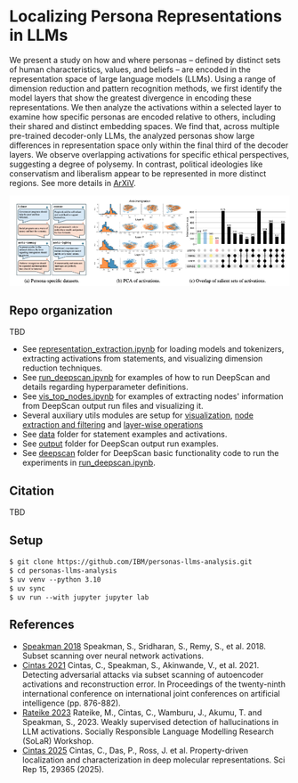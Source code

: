 # Localizing Persona Representations in LLMs
We present a study on how and where personas – defined by distinct sets of human characteristics, values, and beliefs – are encoded in the representation space of large language models (LLMs). Using a range of dimension reduction and pattern recognition methods, we first identify the model layers that show the greatest divergence in encoding these representations. We then analyze the activations within a selected layer to examine how specific personas are encoded relative to others, including their shared and distinct embedding spaces. We find that, across multiple pre-trained decoder-only LLMs, the analyzed personas show large differences in representation space only within the final
third of the decoder layers. We observe overlapping activations for specific ethical perspectives, suggesting a degree of polysemy. In contrast, political ideologies like conservatism and liberalism appear to be represented in more distinct regions.  See more details in [ArXiV](https://arxiv.org/pdf/2505.24539).

![overview](./overview.png)

## Repo organization
TBD
- See [representation_extraction.ipynb](./representation_extraction.ipynb) for loading models and tokenizers, extracting activations from statements, and visualizing dimension reduction techniques.
- See [run_deepscan.ipynb](./run_deepscan.ipynb) for examples of how to run DeepScan and details regarding hyperparameter definitions.
- See [vis_top_nodes.ipynb](./vis_top_nodes.ipynb) for examples of extracting nodes' information from DeepScan output run files and visualizing it.
- Several auxiliary utils modules are setup for [visualization](./utils_viz.py), [node extraction and filtering](./utils_nodes.py) and [layer-wise operations](./utils_layers.py)
- See [data](./data) folder for statement examples and activations.
- See [output](./output) folder for DeepScan output run examples.
- See [deepscan](./deepscan) folder for DeepScan basic functionality code to run the experiments in [run_deepscan.ipynb](./run_deepscan.ipynb).

## Citation

TBD

## Setup

```
$ git clone https://github.com/IBM/personas-llms-analysis.git
$ cd personas-llms-analysis
$ uv venv --python 3.10
$ uv sync
$ uv run --with jupyter jupyter lab
```



## References
- [Speakman 2018](https://arxiv.org/abs/1810.08676) Speakman, S., Sridharan, S., Remy, S., et al. 2018. Subset scanning over neural network activations.
- [Cintas 2021](https://www.ijcai.org/proceedings/2020/0122.pdf) Cintas, C., Speakman, S., Akinwande, V., et al. 2021. Detecting adversarial attacks via subset scanning of autoencoder activations and reconstruction error. In Proceedings of the twenty-ninth international conference on international joint conferences on artificial intelligence (pp. 876-882).
- [Rateike 2023](https://arxiv.org/abs/2312.02798) Rateike, M., Cintas, C., Wamburu, J., Akumu, T. and Speakman, S., 2023. Weakly supervised detection of hallucinations in LLM activations. Socially Responsible Language Modelling Research (SoLaR) Workshop.
- [Cintas 2025](https://www.nature.com/articles/s41598-025-09717-1) Cintas, C., Das, P., Ross, J. et al. Property-driven localization and characterization in deep molecular representations. Sci Rep 15, 29365 (2025).
